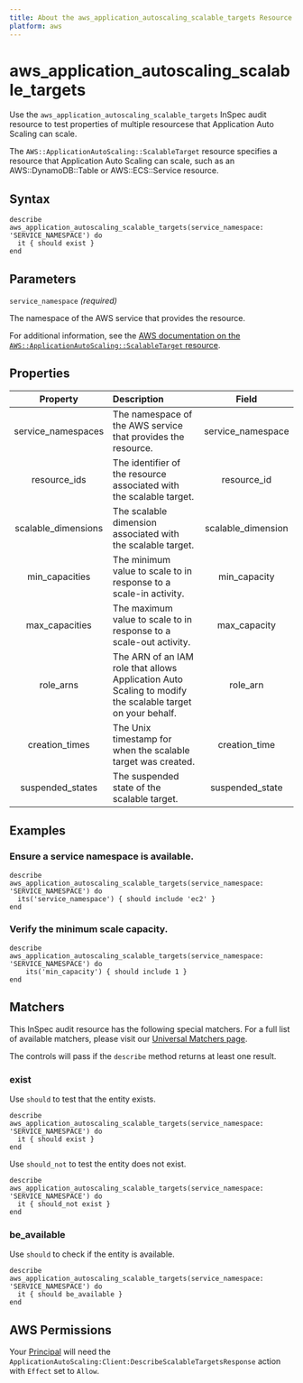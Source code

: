 ```yaml
---
title: About the aws_application_autoscaling_scalable_targets Resource
platform: aws
---
```


# aws_application_autoscaling_scalable_targets

Use the `aws_application_autoscaling_scalable_targets` InSpec audit resource to test properties of multiple resourcese that Application Auto Scaling can scale.

The `AWS::ApplicationAutoScaling::ScalableTarget` resource specifies a resource that Application Auto Scaling can scale, such as an AWS::DynamoDB::Table or AWS::ECS::Service resource.

## Syntax

    describe aws_application_autoscaling_scalable_targets(service_namespace: 'SERVICE_NAMESPACE') do
      it { should exist }
    end

## Parameters

`service_namespace` _(required)_

The namespace of the AWS service that provides the resource.

For additional information, see the [AWS documentation on the `AWS::ApplicationAutoScaling::ScalableTarget` resource](https://docs.aws.amazon.com/AWSCloudFormation/latest/UserGuide/aws-resource-applicationautoscaling-scalabletarget.html).

## Properties

| Property  | Description | Field |
| :---: | :--- | :---: |
| service_namespaces | The namespace of the AWS service that provides the resource. | service_namespace |
| resource_ids | The identifier of the resource associated with the scalable target. | resource_id |
| scalable_dimensions | The scalable dimension associated with the scalable target. | scalable_dimension |
| min_capacities | The minimum value to scale to in response to a scale-in activity. | min_capacity |
| max_capacities | The maximum value to scale to in response to a scale-out activity. | max_capacity |
| role_arns | The ARN of an IAM role that allows Application Auto Scaling to modify the scalable target on your behalf. | role_arn |
| creation_times | The Unix timestamp for when the scalable target was created. | creation_time |
| suspended_states | The suspended state of the scalable target. | suspended_state |

## Examples

### Ensure a service namespace is available.

    describe aws_application_autoscaling_scalable_targets(service_namespace: 'SERVICE_NAMESPACE') do
      its('service_namespace') { should include 'ec2' }
    end

### Verify the minimum scale capacity.

    describe aws_application_autoscaling_scalable_targets(service_namespace: 'SERVICE_NAMESPACE') do
        its('min_capacity') { should include 1 }
    end

## Matchers

This InSpec audit resource has the following special matchers. For a full list of available matchers, please visit our [Universal Matchers page](https://www.inspec.io/docs/reference/matchers/).

The controls will pass if the `describe` method returns at least one result.

### exist

Use `should` to test that the entity exists.

    describe aws_application_autoscaling_scalable_targets(service_namespace: 'SERVICE_NAMESPACE') do
      it { should exist }
    end

Use `should_not` to test the entity does not exist.

    describe aws_application_autoscaling_scalable_targets(service_namespace: 'SERVICE_NAMESPACE') do
      it { should_not exist }
    end

### be_available

Use `should` to check if the entity is available.

    describe aws_application_autoscaling_scalable_targets(service_namespace: 'SERVICE_NAMESPACE') do
      it { should be_available }
    end

## AWS Permissions

Your [Principal](https://docs.aws.amazon.com/IAM/latest/UserGuide/intro-structure.html#intro-structure-principal) will need the `ApplicationAutoScaling:Client:DescribeScalableTargetsResponse` action with `Effect` set to `Allow`.
